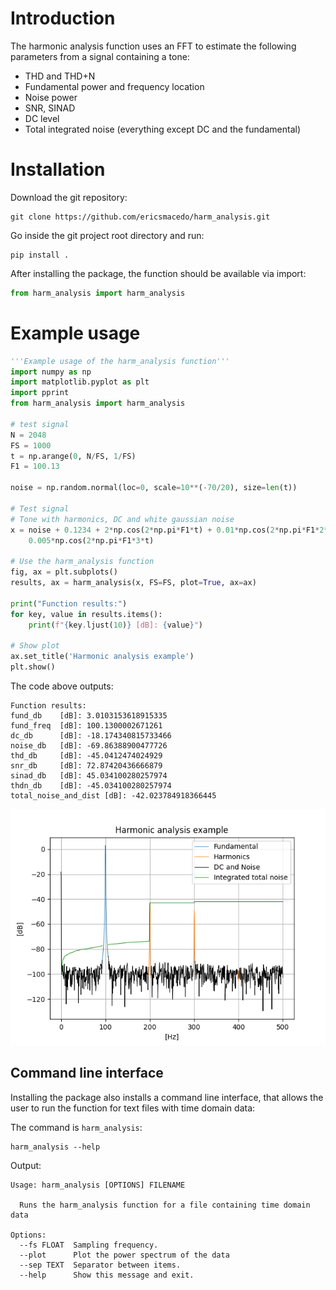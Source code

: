 # Introduction 
The harmonic analysis function uses an FFT to estimate the following parameters from a signal containing a tone:
- THD and THD+N
- Fundamental power and frequency location
- Noise power
- SNR, SINAD
- DC level
- Total integrated noise (everything except DC and the fundamental)

# Installation

Download the git repository:
```
git clone https://github.com/ericsmacedo/harm_analysis.git
```
Go inside the git project root directory and run:
```
pip install .
```
After installing the package, the function should be available via import:
```python
from harm_analysis import harm_analysis
```
# Example usage

```python
'''Example usage of the harm_analysis function'''
import numpy as np
import matplotlib.pyplot as plt
import pprint
from harm_analysis import harm_analysis

# test signal
N = 2048
FS = 1000
t = np.arange(0, N/FS, 1/FS)
F1 = 100.13

noise = np.random.normal(loc=0, scale=10**(-70/20), size=len(t))

# Test signal
# Tone with harmonics, DC and white gaussian noise
x = noise + 0.1234 + 2*np.cos(2*np.pi*F1*t) + 0.01*np.cos(2*np.pi*F1*2*t) +\
    0.005*np.cos(2*np.pi*F1*3*t) 

# Use the harm_analysis function
fig, ax = plt.subplots()
results, ax = harm_analysis(x, FS=FS, plot=True, ax=ax)

print("Function results:")
for key, value in results.items():
    print(f"{key.ljust(10)} [dB]: {value}")

# Show plot
ax.set_title('Harmonic analysis example')
plt.show() 
```

The code above outputs:
```
Function results:
fund_db    [dB]: 3.0103153618915335
fund_freq  [dB]: 100.1300002671261
dc_db      [dB]: -18.174340815733466
noise_db   [dB]: -69.86388900477726
thd_db     [dB]: -45.0412474024929
snr_db     [dB]: 72.87420436666879
sinad_db   [dB]: 45.034100280257974
thdn_db    [dB]: -45.034100280257974
total_noise_and_dist [dB]: -42.023784918366445
```

![Harmonic Analysis plot](docs/harm_analysis_out_example.png)

## Command line interface 
Installing the package also installs a command line interface, that allows the user to run the function for text files with time domain data:

The command is `harm_analysis`:
```
harm_analysis --help
```
Output:
```
Usage: harm_analysis [OPTIONS] FILENAME

  Runs the harm_analysis function for a file containing time domain data

Options:
  --fs FLOAT  Sampling frequency.
  --plot      Plot the power spectrum of the data
  --sep TEXT  Separator between items.
  --help      Show this message and exit.

```
